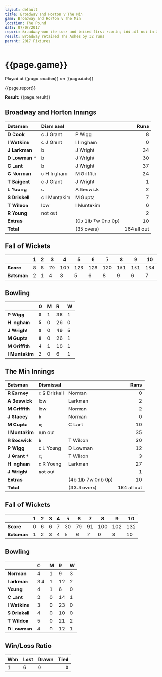 ```yaml
---
layout: default
title: Broadway and Horton v The Min
game: Broadway and Horton v The Min
location: The Pound
date: 07/07/2017
report: Broadway won the toss and batted first scoring 164 all out in 35 overs. The Min replied with 132 all out in 33.4 overs
result: Broadway retained The Ashes by 32 runs
parent: 2017 Fixtures
---
```


# {{page.game}}

Played at {{page.location}} on {{page.date}}

{{page.report}}

**Result:** {{page.result}}

## Broadway and Horton Innings

| Batsman | Dismissal |  | Runs |
|:---|:---|---|---:|
| **D Cook** | c J Grant | P Wigg | 8 |
| **I Watkins** | c J Grant | H Ingham | 0 |
| **J Larkman** | b | J Wright | 34 |
| **D Lowman  &#42;** | b | J Wright | 30 |
| **C Lant** | b | J Wright | 37 |
| **C Norman** | c H Ingham | M Griffith | 24 |
| **T Baigent** | c J Grant | J Wright | 1 |
| **L Young** | c | A Beswick | 2 |
| **S Driskell** | c I Muntakim | M Gupta | 7 |
| **T Wilson** | lbw | I Muntakim | 6 |
| **R Young** | not out | | 2 |
| **Extras** | | (0b 1lb 7w 0nb 0p) | 10 |
| **Total** | | (35 overs) | 164 all out |

## Fall of Wickets

| | 1 | 2 | 3 | 4 | 5 | 6 | 7 | 8 | 9 | 10 |
|---|---|---|---|---|---|---|---|---|---|---|
| **Score** | 8 | 8 | 70 | 109 | 126 | 128 | 130 | 151 | 151 | 164 |
| **Batsman** | 2 | 1 | 4 | 3 | 5 | 6 | 8 | 9 | 6 | 7 |

## Bowling

| | O | M | R | W |
|---|:---|:---|:---|:---|
| **P Wigg** | 8 | 1 | 36 | 1 |
| **H Ingham** | 5 | 0 | 26 | 0 |
| **J Wright** | 8 | 0 | 49 | 5 |
| **M Gupta** | 8 | 0 | 26 | 1 |
| **M Griffith** | 4 | 1 | 18 | 1 |
| **I Muntakim** | 2 | 0 | 6 | 1 |

## The Min Innings

| Batsman | Dismissal |  | Runs |
|:---|:---|---|---:|
| **R Earney** | c S Driskell | Norman | 0 |
| **A Beswick** | lbw | Larkman | 2 |
| **M Griffith** | lbw | Norman | 2 |
| **J Stacey** | b | Norman | 0 |
| **M Gupta** | c; | C Lant | 10 |
| **I Muntakim** | run out |  |  35 |
| **R Beswick** |  b | T Wilson | 30 |
| **P Wigg** | c L Young | D Lowman | 12 |
| **J Grant †** | c; | T Wilson | 3 |
| **H Ingham** | c R Young | Larkman | 27 |
| **J Wright** | not out |  |  1 |
| **Extras** |  | (4b 1lb 7w 0nb 0p) | 10 |
| **Total** |  | (33.4 overs) | 164 all out |

## Fall of Wickets

| | 1 | 2 | 3 | 4 | 5 | 6 | 7 | 8 | 9 | 10 |
|---|---|---|---|---|---|---|---|---|---|---|
| **Score** | 0 | 6 | 6 | 7 | 30 | 79 | 91 | 100 | 102 | 132 | 
| **Batsman** | 1 | 2 | 3 | 4 | 5 | 6 | 7 | 9 | 8 | 10 | 

## Bowling

| | O | M | R | W |
|---|:---|:---|:---|:---|
| **Norman** | 4 | 1 | 9 | 3 |
| **Larkman** | 3.4 | 1 | 12 | 2 |
| **Young** | 4 | 1 | 6 | 0 |
| **C Lant** | 2 | 0 | 14 | 1 |
| **I Watkins** | 3 | 0 | 23 | 0 |
| **S Driskell** | 4 | 0 | 10 | 0 |
| **T Wildon** | 5 | 0 | 21 | 2 |
| **D Lowman** | 4 | 0 | 12 | 1 |

## Win/Loss Ratio

| Won | Lost | Drawn | Tied |
|:---|:---|:---|---:|
| 1 | 6 | 0 | 0 |